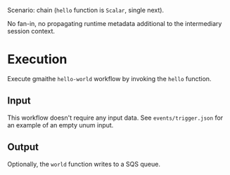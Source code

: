 

Scenario: chain (`hello` function is `Scalar`, single next). 

No fan-in, no propagating runtime metadata additional to the intermediary session context.

# Execution

Execute gmaithe `hello-world` workflow by invoking the `hello` function.

## Input

This workflow doesn't require any input data. See `events/trigger.json` for an example of an empty unum input.

## Output

Optionally, the `world` function writes to a SQS queue.
